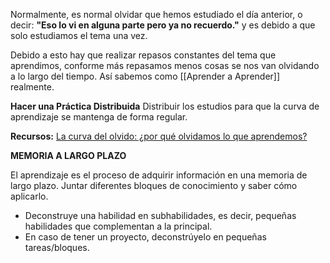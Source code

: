 Normalmente, es normal olvidar que hemos estudiado el día anterior, o decir: **"Eso lo vi en alguna parte pero ya no recuerdo."** y es debido a que solo estudiamos el tema una vez. 

Debido a esto hay que realizar repasos constantes del tema que aprendimos, conforme más repasamos menos cosas se nos van olvidando a lo largo del tiempo. Así sabemos como [[Aprender a Aprender]] realmente.

**Hacer una Práctica Distribuida**
Distribuir los estudios para que la curva de aprendizaje se mantenga de forma regular.

**Recursos:** [La curva del olvido: ¿por qué olvidamos lo que aprendemos?](https://www.mosalingua.com/es/curva-del-olvido/)


**MEMORIA A LARGO PLAZO**

El aprendizaje es el proceso de adquirir información en una memoria de largo plazo. Juntar diferentes bloques de conocimiento y saber cómo aplicarlo.

- Deconstruye una habilidad en subhabilidades, es decir, pequeñas habilidades que complementan a la principal.
- En caso de tener un proyecto, deconstrúyelo en pequeñas tareas/bloques.


